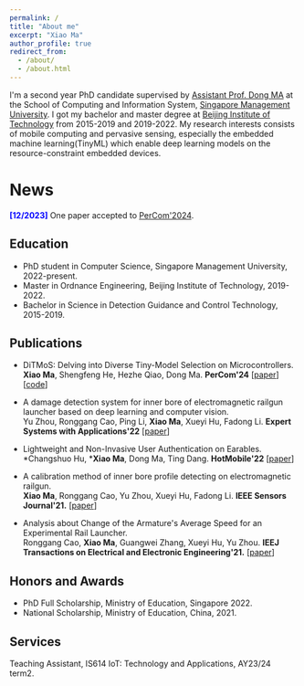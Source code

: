 ```yaml
---
permalink: /
title: "About me"
excerpt: "Xiao Ma"
author_profile: true
redirect_from: 
  - /about/
  - /about.html
---
```

I'm a second year PhD candidate supervised by [Assistant Prof. Dong MA](https://www.dongma.info/) at the School of Computing and Information System, [Singapore Management University](https://www.smu.edu.sg/). I got my bachelor and master degree at [Beijing Institute of Technology](https://www.bit.edu.cn/) from 2015-2019 and 2019-2022. My research interests consists of mobile computing and pervasive sensing, especially the embedded machine learning(TinyML) which enable deep learning models on the resource-constraint embedded devices. 


News
======
**<font color=Blue>[12/2023]</font>** One paper accepted to [PerCom'2024](https://www.percom.org/call-for-papers/).


Education
------
- PhD student in Computer Science, Singapore Management University, 2022-present.
- Master in Ordnance Engineering, Beijing Institute of Technology, 2019-2022.
- Bachelor in Science in Detection Guidance and Control Technology, 2015-2019.


Publications
------
- DiTMoS: Delving into Diverse Tiny-Model Selection on Microcontrollers.  
**Xiao Ma**, Shengfeng He, Hezhe Qiao, Dong Ma.
**PerCom'24**
[[paper]()][[code](https://github.com/TheMaXiao/DiTMoS)]

- A damage detection system for inner bore of electromagnetic railgun launcher based on deep learning and computer vision.  
Yu Zhou, Ronggang Cao, Ping Li, **Xiao Ma**, Xueyi Hu, Fadong Li.
**Expert Systems with Applications'22**
[[paper](https://www.sciencedirect.com/science/article/abs/pii/S0957417422007059)]

- Lightweight and Non-Invasive User Authentication on Earables.
*Changshuo Hu, ***Xiao Ma**, Dong Ma, Ting Dang.
**HotMobile'22**
[[paper](https://dl.acm.org/doi/abs/10.1145/3572864.3580332)]

- A calibration method of inner bore profile detecting on electromagnetic railgun.  
**Xiao Ma**, Ronggang Cao, Yu Zhou, Xueyi Hu, Fadong Li.
**IEEE Sensors Journal'21.**
[[paper](https://ieeexplore.ieee.org/abstract/document/9481084)]  

- Analysis about Change of the Armature's Average Speed for an Experimental Rail Launcher.  
Ronggang Cao, **Xiao Ma**, Guangwei Zhang, Xueyi Hu, Yu Zhou.
**IEEJ Transactions on Electrical and Electronic Engineering'21.**
[[paper](https://onlinelibrary.wiley.com/doi/abs/10.1002/tee.23401)]

Honors and Awards
------
- PhD Full Scholarship, Ministry of Education, Singapore 2022.
- National Scholarship, Ministry of Education, China, 2021.

Services
------
Teaching Assistant, IS614 IoT: Technology and Applications, AY23/24 term2.

